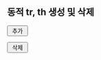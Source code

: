 <!DOCTYPE html>

<html>

<body>



<h2>동적 tr, th 생성 및 삭제</h2>



<input type="button" value=" 추가 " onclick="addDiv(type, pln, result, per, dur)"><br>

<input type="button" value=" 삭제 " onclick="removeDiv()"><br>



<div id="planTableBody">



</div>



<script>

var type = 'IP';

var pln = '200';

var result = '180';

var per = '90';

var dur = '10';



function addDiv(type, pln, result, per, dur){



var tr = document.createElement('tr');

document.getElementById('planTableBody').appendChild(tr);

if(type === "IP"){

var th1 = document.createElement('th');

th1.id='planTableBodyFirstCol';

  th1.rowspan ='5';

  tr.appendChild(th1);

}



var th2 = document.createElement('th');

th2.innerHTML = pln 

tr.appendChild(th2);

var th3 = document.createElement('th');

th3.innerHTML = result

tr.appendChild(th3);

var th4 = document.createElement('th');

th4.innerHTML = per

tr.appendChild(th4);

var th5 = document.createElement('th');

th5.innerHTML = dur

tr.appendChild(th5);



};



function removeDiv(){



var cell = document.getElementById("planTableBody"); 



while ( cell.hasChildNodes() ) { 



cell.removeChild( cell.firstChild ); 



} 

};





</script>



</body>

</html>